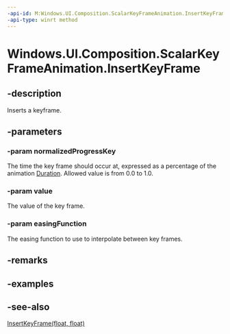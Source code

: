 ```yaml
---
-api-id: M:Windows.UI.Composition.ScalarKeyFrameAnimation.InsertKeyFrame(System.Single,System.Single,Windows.UI.Composition.CompositionEasingFunction)
-api-type: winrt method
---
```


<!-- Method syntax
public void InsertKeyFrame(System.Single normalizedProgressKey, System.Single value, Windows.UI.Composition.CompositionEasingFunction easingFunction)
-->

# Windows.UI.Composition.ScalarKeyFrameAnimation.InsertKeyFrame

## -description
Inserts a keyframe.



## -parameters
### -param normalizedProgressKey
The time the key frame should occur at, expressed as a percentage of the animation [Duration](keyframeanimation_duration.md). Allowed value is from 0.0 to 1.0.

### -param value
The value of the key frame.

### -param easingFunction
The easing function to use to interpolate between key frames.

## -remarks

## -examples

## -see-also
[InsertKeyFrame(float, float)](scalarkeyframeanimation_insertkeyframe_1803077835.md)
